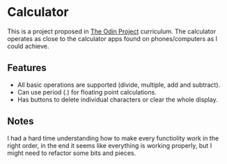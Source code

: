 # Calculator

This is a project proposed in [The Odin Project](https://theodinproject.com/) curriculum.
The calculator operates as close to the calculator apps found on phones/computers as I could achieve.

## Features
- All basic operations are supported (divide, multiple, add and subtract).
- Can use period (.) for floating point calculations.
- Has buttons to delete individual characters or clear the whole display.

## Notes
I had a hard time understanding how to make every functiolity work in the right order, in the end it seems like everything
is working properly, but I might need to refactor some bits and pieces.
